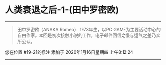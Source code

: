 # 人类衰退之后-1-(田中罗密欧)

---

> 田中罗密欧（ANAKA Romeo） 1973年生，以PC GAME为主要活动中心的自由作家。本回是初次接触小说的工作，电子邮件回信之慢与运气之差乃众所公认。

您在位置 #19-21的标注 添加于 2020年1月16日星期四 上午8:12:24

---

